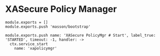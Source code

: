 

# XASecure Policy Manager

    module.exports = []
    module.exports.push 'masson/bootstrap'

    module.exports.push name: 'XASecure PolicyMgr # Start', label_true: 'STARTED', timeout: -1, handler: ->
      ctx.service_start
        name: 'xapolicymgr'
      
